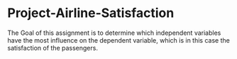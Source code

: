 # Project-Airline-Satisfaction
The Goal of this assignment is to determine which independent variables have the most influence on the dependent variable, which is in this case the satisfaction of the passengers. 
